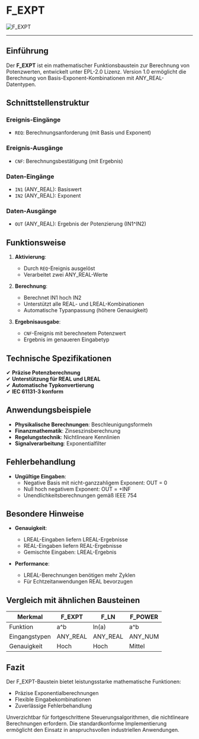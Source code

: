 # F_EXPT

![F_EXPT](https://github.com/user-attachments/assets/0446a2d1-6283-400f-976d-18ac9c482b25)

* * * * * * * * * *

## Einführung
Der **F_EXPT** ist ein mathematischer Funktionsbaustein zur Berechnung von Potenzwerten, entwickelt unter EPL-2.0 Lizenz. Version 1.0 ermöglicht die Berechnung von Basis-Exponent-Kombinationen mit ANY_REAL-Datentypen.

## Schnittstellenstruktur

### **Ereignis-Eingänge**
- `REQ`: Berechnungsanforderung (mit Basis und Exponent)

### **Ereignis-Ausgänge**
- `CNF`: Berechnungsbestätigung (mit Ergebnis)

### **Daten-Eingänge**
- `IN1` (ANY_REAL): Basiswert
- `IN2` (ANY_REAL): Exponent

### **Daten-Ausgänge**
- `OUT` (ANY_REAL): Ergebnis der Potenzierung (IN1^IN2)

## Funktionsweise

1. **Aktivierung**:
   - Durch `REQ`-Ereignis ausgelöst
   - Verarbeitet zwei ANY_REAL-Werte

2. **Berechnung**:
   - Berechnet IN1 hoch IN2
   - Unterstützt alle REAL- und LREAL-Kombinationen
   - Automatische Typanpassung (höhere Genauigkeit)

3. **Ergebnisausgabe**:
   - `CNF`-Ereignis mit berechnetem Potenzwert
   - Ergebnis im genaueren Eingabetyp

## Technische Spezifikationen

✔ **Präzise Potenzberechnung**  
✔ **Unterstützung für REAL und LREAL**  
✔ **Automatische Typkonvertierung**  
✔ **IEC 61131-3 konform**  

## Anwendungsbeispiele

- **Physikalische Berechnungen**: Beschleunigungsformeln
- **Finanzmathematik**: Zinseszinsberechnung
- **Regelungstechnik**: Nichtlineare Kennlinien
- **Signalverarbeitung**: Exponentialfilter

## Fehlerbehandlung

- **Ungültige Eingaben**:
  - Negative Basis mit nicht-ganzzahligem Exponent: OUT = 0
  - Null hoch negativem Exponent: OUT = +INF
  - Unendlichkeitsberechnungen gemäß IEEE 754

## Besondere Hinweise

- **Genauigkeit**:
  - LREAL-Eingaben liefern LREAL-Ergebnisse
  - REAL-Eingaben liefern REAL-Ergebnisse
  - Gemischte Eingaben: LREAL-Ergebnis

- **Performance**:
  - LREAL-Berechnungen benötigen mehr Zyklen
  - Für Echtzeitanwendungen REAL bevorzugen

## Vergleich mit ähnlichen Bausteinen

| Merkmal        | F_EXPT  | F_LN    | F_POWER |
|----------------|---------|---------|---------|
| Funktion       | a^b     | ln(a)   | a^b     |
| Eingangstypen  | ANY_REAL| ANY_REAL| ANY_NUM |
| Genauigkeit    | Hoch    | Hoch    | Mittel  |

## Fazit

Der F_EXPT-Baustein bietet leistungsstarke mathematische Funktionen:

- Präzise Exponentialberechnungen
- Flexible Eingabekombinationen
- Zuverlässige Fehlerbehandlung

Unverzichtbar für fortgeschrittene Steuerungsalgorithmen, die nichtlineare Berechnungen erfordern. Die standardkonforme Implementierung ermöglicht den Einsatz in anspruchsvollen industriellen Anwendungen.
